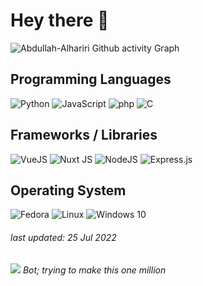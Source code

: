 # Hey there 👋

![Abdullah-Alhariri Github activity Graph](https://activity-graph.herokuapp.com/graph?username=Abdullah-Alhariri&theme=github&bg_color=22272E&title_color=fff&text_color=fff&hide_border=true)

<!-- ![Abdullah-Alhariri GitHub stats](https://github-readme-stats.vercel.app/api?username=Abdullah-Alhariri&show_icons=false&theme=gruvbox&bg_color=-15,ef4136,fbb040&title_color=fff&text_color=fff) -->

## Programming Languages
![Python](https://img.shields.io/badge/python-%2314354C.svg?style=for-the-badge&logo=python&logoColor=white)
![JavaScript](https://img.shields.io/badge/javascript-%23323330.svg?style=for-the-badge&logo=javascript&logoColor=%23F7DF1E)
![php](https://img.shields.io/badge/php-%2314354C.svg?style=for-the-badge&logo=php&logoColor=white)
![C](https://img.shields.io/badge/c-%23404d59.svg?style=for-the-badge&logo=c&logoColor=white)


## Frameworks / Libraries
![VueJS](https://img.shields.io/badge/vue.js-%2343853D.svg?style=for-the-badge&logo=vue.js&logoColor=white)
![Nuxt JS](https://img.shields.io/badge/Nuxt-black?style=for-the-badge&logo=next.js&logoColor=white)
![NodeJS](https://img.shields.io/badge/node.js-%2343853D.svg?style=for-the-badge&logo=node.js&logoColor=white)
![Express.js](https://img.shields.io/badge/express.js-%23404d59.svg?style=for-the-badge&logo=express&logoColor=%2361DAFB)
     
## Operating System
![Fedora](https://img.shields.io/badge/Fedora-0B57A4?style=for-the-badge&logo=Fedora&logoColor=white)
![Linux](https://img.shields.io/badge/Linux-FCC624?style=for-the-badge&logo=linux&logoColor=black)
![Windows 10](https://img.shields.io/badge/Windows-0078D6?style=for-the-badge&logo=windows&logoColor=white)

<h6>last updated: 25 Jul 2022<h6>
     
![](https://komarev.com/ghpvc/?username=Abdullah-Alhariri&color=ef4136) Bot; trying to make this one million

